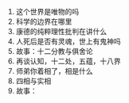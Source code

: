 1. 这个世界是唯物的吗
2. 科学的边界在哪里
3. 康德的纯粹理性批判在讲什么
4. 人死后是否有灵魂，世上有鬼神吗
5. 故事：十二分教与俱舍论
6. 再谈认知，十二处，五蕴，十八界
7. 师弟你着相了，相是什么
8. 四相与实相
9. 故事：

